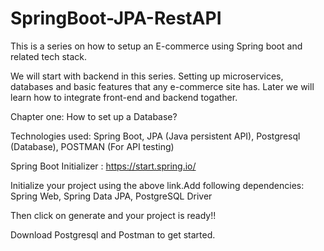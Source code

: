 # SpringBoot-JPA-RestAPI
This is a series on how to setup an E-commerce using Spring boot and related tech stack.

We will start with backend in this series. Setting up microservices, databases and basic features that any e-commerce site has. Later we
will learn how to integrate front-end and backend togather. 

Chapter one: How to set up a Database?

Technologies used: Spring Boot, JPA (Java persistent API), Postgresql (Database), POSTMAN (For API testing)

Spring Boot Initializer : https://start.spring.io/

Initialize your project using the above link.Add following dependencies: Spring Web, Spring Data JPA, PostgreSQL Driver

Then click on generate and your project is ready!!

Download Postgresql and Postman to get started.

